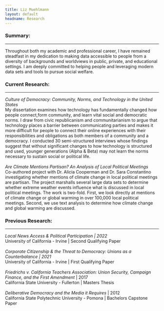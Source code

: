 ```yaml
---
title: Liz Muehlmann
layout: default
headname: Research
---
```


<div class="container">
  <div class = "row">
    <div class="content-column-text col-lg">
      <h3>Summary:</h3>
      <hr class = "h-line"> 
      <p>        
        Throughout both my academic and professional career, I have remained steadfast in my dedication to making data accessible to people from a diversity of backgrounds and worldviews in public, private, and educational settings. I am deeply committed to helping people and leveraging modern data sets and tools to pursue social welfare.
      </p>
    </div>
  </div>
  
  <div class = "row">
    <div class="content-column-text col-lg">
      <h3>Current Research:</h3>
      <hr class = "h-line">
      <p> 
        <i> Culture of Democracy: Community, Norms, and Technology in the United States</i> <br>
        My dissertation examines how technology has fundamentally changed how people connect,form community, and learn vital social and democratic norms. I draw from civic republicanism and communitarianism to argue that technology places a barrier between communicating parties and makes it more difficult for people to connect their online experiences with their responsibilities and obligations as both members of a community and a democracy. I conducted 30 semi-structured interviews whose findings suggest that without significant changes to how technology is structured and used, younger generations (Alpha & Beta) may not learn the norms necessary to sustain social or political life. 
        <br><br>
        <i>Are Climate Mentions Partisan? An Analysis of Local Political Meetings</i><br>
        Co-authored project with Dr. Alicia Cooperman and Dr. Sara Constantino investigating whether mentions of climate change in local political meetings are partisan. The project marshalls several large data sets to determine whether extreme weather events influence what is discussed in local political meetings. The work is two-fold. First, we look directly at mentions of climate change or global warming in over 100,000 local political meetings. Second, we use text analysis to determine how climate change and global warming are discussed. 
      </p>
      </div>
    </div>

  <div class = "row">
    <div class="content-column-text col-lg">
      <h3>Previous Research:</h3>
      <hr class = "h-line">
        <p>
        <i>Local News Access & Political Participation | 2022</i>
          <br>University of California - Irvine | Second Qualifying Paper
          <br><br>
        <i>Corporate Citizenship & the Threat to Democracy: Unions as a Counterbalance | 2021</i>
          <br>University of California - Irvine | First Qualifying Paper
          <br><br>    
        <i>Friedrichs v. California Teachers Association: Union Security, Campaign Finance, and the First Amendment </i> | 2017
          <br>California State University - Fullerton | Masters Thesis
          <br><br>
          <i>Deliberative Democracy and the Media it Requires </i>| 2012
        <br>California State Polytechnic University - Pomona | Bachelors Capstone Paper
      </p>
    </div>
  </div>
</div>
